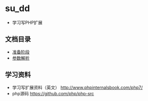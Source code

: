 # su_dd
* 学习写PHP扩展

## 文档目录
* [准备阶段](docs/prepare.md)
* [参数解析](docs/参数.md)


## 学习资料
* 学习写扩展资料（英文） http://www.phpinternalsbook.com/php7/
* php源码 https://github.com/php/php-src
